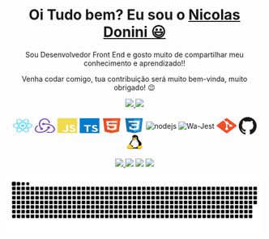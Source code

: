 <div>
  
  <h1 align="center">
    Oi Tudo bem? Eu sou o 
    <a href="https://www.linkedin.com/in/nicolas-donini-de-oliveira-903a621a6/">Nicolas Donini 😃️</a>
  </h1>
  
  <p align="center">
    Sou Desenvolvedor Front End e gosto muito de compartilhar meu conhecimento e aprendizado!!
    

  <p align="center">
    Venha codar comigo, tua contribuição será muito bem-vinda, muito obrigado! 😉️
  </p>
  
</div>

<div align="center">
  <a href="https://github.com/DevDonini">
    <img height="150em" src="https://github-readme-stats.vercel.app/api?username=DevDonini&count_private=true&include_all_commits=true&show_icons=true&theme=dracula&hide_border=false&show_owner=true"/>
    <img height="150em" src="https://github-readme-stats.vercel.app/api/top-langs/?username=DevDonini&theme=dracula&hide_border=false&&layout=compact"/>
  </a>
</div>

<div align="center" valign="top"><br>
  <img align="center" alt="React" height="30" width="40" src="https://raw.githubusercontent.com/devicons/devicon/master/icons/react/react-original.svg">
  <img align="center" alt="Redux" height="30" width="40" src="https://raw.githubusercontent.com/devicons/devicon/master/icons/redux/redux-original.svg">
  <img align="center" alt="Js" height="30" width="40" src="https://raw.githubusercontent.com/devicons/devicon/master/icons/javascript/javascript-plain.svg">
  <img align="center" alt="Js" height="30" width="40" src="https://raw.githubusercontent.com/devicons/devicon/master/icons/typescript/typescript-plain.svg">
  <img align="center" alt="HTML" height="30" width="40" src="https://raw.githubusercontent.com/devicons/devicon/master/icons/html5/html5-original.svg">
  <img align="center" alt="CSS" height="30" width="40" src="https://raw.githubusercontent.com/devicons/devicon/master/icons/css3/css3-original.svg">
  <img align="center" alt="nodejs" height="30" width="40" src="https://cdn.worldvectorlogo.com/logos/nodejs-icon.svg">
  <img align="center" alt="Wa-Jest" height="30" width="40" src="https://cdn.jsdelivr.net/gh/devicons/devicon/icons/jest/jest-plain.svg">
  <img align="center" alt="git" height="30" width="40" src="https://raw.githubusercontent.com/devicons/devicon/master/icons/git/git-original.svg">
  <img align="center" alt="github" height="35" width="35" src="/assets/GitHub.png">
  <img align="center" alt="linux" height="30" width="40" src="https://raw.githubusercontent.com/devicons/devicon/master/icons/linux/linux-original.svg">
</div><br>

<div align="center"> 
    <a href="https://www.facebook.com/profile.php?id=100004812485354" target="_blank"><img src="https://img.shields.io/badge/Facebook-1877F2?style=for-the-badge&logo=facebook&logoColor=white"</a>
    <a href="https://www.instagram.com/nicolas.donini/" target="_blank"><img src="https://img.shields.io/badge/-Instagram-%23E4405F?style=for-the-badge&logo=instagram&logoColor=white" target="_blank"></a>
  <a href="mailto:nicolasdndn22@gmail.com"><img src="https://img.shields.io/badge/-Gmail-%23333?style=for-the-badge&logo=gmail&logoColor=white" target="_blank"></a>
   <a href="https://www.linkedin.com/in/nicolas-donini-de-oliveira-903a621a6/" target="_blank"><img src="https://img.shields.io/badge/-LinkedIn-%230077B5?style=for-the-badge&logo=linkedin&logoColor=white" target="_blank"></a> 
</div>

<div align="center">
  <br>

<picture>
  <source media="(prefers-color-scheme: dark)" srcset="https://raw.githubusercontent.com/DevDonini/DevDonini/output/github-contribution-grid-snake-dark.svg">
  <source media="(prefers-color-scheme: light)" srcset="https://raw.githubusercontent.com/DevDonini/DevDonini/output/github-contribution-grid-snake.svg">
  <img alt="github contribution grid snake animation" src="https://raw.githubusercontent.com/DevDonini/DevDonini/output/github-contribution-grid-snake.svg">
</picture>  
  
</div>


